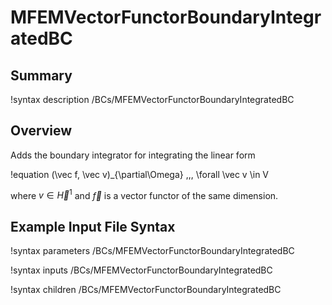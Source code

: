 # MFEMVectorFunctorBoundaryIntegratedBC

## Summary

!syntax description /BCs/MFEMVectorFunctorBoundaryIntegratedBC

## Overview

Adds the boundary integrator for integrating the linear form

!equation
(\vec f, \vec v)_{\partial\Omega} \,\,\, \forall \vec v \in V

where $v \in \vec H^1$ and $\vec f$ is a vector functor of the same dimension.

## Example Input File Syntax

!syntax parameters /BCs/MFEMVectorFunctorBoundaryIntegratedBC

!syntax inputs /BCs/MFEMVectorFunctorBoundaryIntegratedBC

!syntax children /BCs/MFEMVectorFunctorBoundaryIntegratedBC
